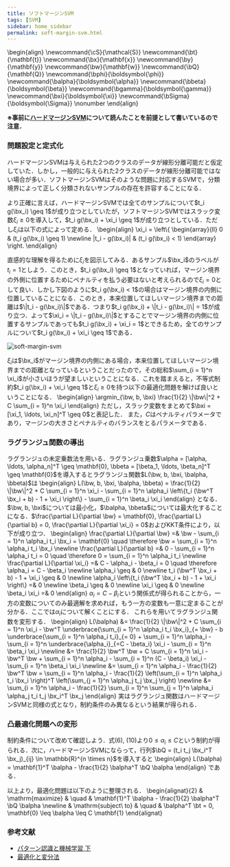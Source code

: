 ```yaml
---
title: ソフトマージンSVM
tags: [SVM]
sidebar: home_sidebar
permalink: soft-margin-svm.html
---
```


\begin{align}
\newcommand{\cS}{\mathcal{S}}
\newcommand{\bt}{\mathbf{t}}
\newcommand{\bx}{\mathbf{x}}
\newcommand{\by}{\mathbf{y}}
\newcommand{\bw}{\mathbf{w}}
\newcommand{\bQ}{\mathbf{Q}}
\newcommand{\bphi}{\boldsymbol{\phi}}
\newcommand{\balpha}{\boldsymbol{\alpha}}
\newcommand{\bbeta}{\boldsymbol{\beta}}
\newcommand{\bgamma}{\boldsymbol{\gamma}}
\newcommand{\bxi}{\boldsymbol{\xi}}
\newcommand{\bSigma}{\boldsymbol{\Sigma}} \nonumber
\end{align}

**※事前に[ハードマージンSVM](hard-magin-svm.html)について読んたことを前提として書いているので注意．**

### 問題設定と定式化

ハードマージンSVMは与えられた2つのクラスのデータが線形分離可能だと仮定していた．しかし，一般的に与えられた2クラスのデータが線形分離可能ではない場合が多い．ソフトマージンSVMはそのような問題に対応するSVMで，分類境界によって正しく分類されないサンプルの存在を許容することになる．

より正確に言えば，ハードマージンSVMでは全てのサンプルについて$t_i g(\bx_i) \geq 1$が成り立つとしていたが，ソフトマージンSVMではスラック変数$\xi_i \geq 0$を導入して，$t_i g(\bx_i) + \xi_i \geq 1$が成り立つとしている．ただし$\xi_i$は以下の式によって定める．
\begin{align}
\xi_i = \left\\{ \begin{array}{ll}
    0 & (t_i g(\bx_i) \geq 1) \newline
    |t_i - g(\bx_i)| & (t_i g(\bx_i) < 1)
\end{array} \right.
\end{align}

直感的な理解を得るために$\xi_i$を図示してみる．あるサンプル$\bx_i$のラベルが$t_i = 1$としよう．このとき，$t_i g(\bx_i) \geq 1$となっていれば，マージン境界の外側に位置するためにペナルティを払う必要はないと考えられるので$\xi_i = 0$として良い．しかし下図のように$t_i g(\bx_i) < 1$の場合はマージン境界の内側に位置していることになる．このとき，本来位置してほしいマージン境界までの距離は$\|t_i - g(\bx_i)\|$である．つまり$t_i g(\bx_i) + \|t_i - g(\bx_i)\| = 1$が成り立つ．よって$\xi_i = \|t_i - g(\bx_i)\|$とすることでマージン境界の内側に位置するサンプルであっても$t_i g(\bx_i) + \xi_i = 1$とできるため，全てのサンプルについて$t_i g(\bx_i) + \xi_i \geq 1$である．

![soft-margin-svm](images/soft-margin-svm/soft-margin-svm.png)

$\xi_i$は$\bx_i$がマージン境界の内側にある場合，本来位置してほしいマージン境界までの距離となっているということだったので，その総和$\sum_{i = 1}^n \xi_i$が小さいほうが望ましいということになる．これを踏まえると，不等式制約$t_i g(\bx_i) + \xi_i \geq 1$と$\xi_i \geq 0$を持つ以下の最適化問題を解けば良いということになる．
\begin{align}
\argmin_{\bw, b, \bxi} \frac{1}{2} \\|\bw\\|^2 + C \sum_{i = 1}^n \xi_i
\end{align}
ただし，スラック変数をまとめて$\bxi = [\xi_1, \ldots, \xi_n]^T \geq 0$と表記した．
また，$C$はペナルティパラメータであり，マージンの大きさとペナルティのバランスをとるパラメータである．

### ラグランジュ関数の導出

ラグランジュの未定乗数法を用いる．ラグランジュ乗数$\alpha = [\alpha, \ldots, \alpha_n]^T \geq \mathbf{0}, \bbeta = [\beta_1, \ldots, \beta_n]^T \geq \mathbf{0}$を導入するとラグランジュ関数$L(\bw, b, \bxi, \balpha, \bbeta)$は
\begin{align}
L(\bw, b, \bxi, \balpha, \bbeta) = \frac{1}{2} \\|\bw\\|^2 + C \sum_{i = 1}^n \xi_i - \sum_{i = 1}^n \alpha_i \left\\{t_i (\bw^T \bx_i + b) - 1 + \xi_i \right\\} - \sum_{i = 1}^n \beta_i \xi_i
\end{align}
となる．$\bw, b, \bxi$については最小化，$\balpha, \bbeta$については最大化することになる．$\frac{\partial L}{\partial \bw} = \mathbf{0}, \frac{\partial L}{\partial b} = 0, \frac{\partial L}{\partial \xi_i} = 0$およびKKT条件により，以下が成り立つ．
\begin{align}
\frac{\partial L}{\partial \bw} =& \bw - \sum_{i = 1}^n \alpha_i t_i \bx_i = \mathbf{0} \quad \therefore \bw = \sum_{i = 1}^n \alpha_i t_i \bx_i \newline
\frac{\partial L}{\partial b} =& 0 - \sum_{i = 1}^n \alpha_i t_i = 0 \quad \therefore 0 = \sum_{i = 1}^n \alpha_i t_i \newline
\frac{\partial L}{\partial \xi_i} =& C - \alpha_i - \beta_i = 0 \quad \therefore \alpha_i = C - \beta_i \newline
\alpha_i \geq & 0 \newline
t_i (\bw^T \bx_i + b) - 1 + \xi_i \geq & 0 \newline
\alpha_i \left\\{t_i (\bw^T \bx_i + b) - 1 + \xi_i \right\\} =& 0 \newline
\beta_i \geq & 0 \newline
\xi_i \geq & 0 \newline
\beta_i \xi_i =& 0
\end{align}
$\alpha_i = C - \beta_i$という関係式が得られることから，一方の変数についてのみ最適解を求めれば，もう一方の変数も一意に定まることが分かる．ここでは$\alpha_i$について解くことにする．
これらを用いてラグランジュ関数を変形する．
\begin{align}
L(\balpha) 
&= \frac{1}{2} \\|\bw\\|^2 + C \sum_{i = 1}^n \xi_i - \bw^T \underbrace{\sum_{i = 1}^n \alpha_i t_i \bx_i}\_{= \bw} - b \underbrace{\sum_{i = 1}^n \alpha_i t_i}\_{= 0} + \sum_{i = 1}^n \alpha_i - \sum_{i = 1}^n \underbrace{\alpha_i}\_{=C - \beta_i} \xi_i - \sum_{i = 1}^n \beta_i \xi_i \newline
&= \frac{1}{2} \bw^T \bw + C \sum_{i = 1}^n \xi_i - \bw^T \bw + \sum_{i = 1}^n \alpha_i - \sum_{i = 1}^n (C - \beta_i) \xi_i - \sum_{i = 1}^n \beta_i \xi_i \newline
&= \sum_{i = 1}^n \alpha_i - \frac{1}{2} \bw^T \bw = \sum_{i = 1}^n \alpha_i - \frac{1}{2} \left(\sum_{i = 1}^n \alpha_i t_i \bx_i \right)^T \left(\sum_{j = 1}^n \alpha_j t_j \bx_j \right) \newline
&= \sum_{i = 1}^n \alpha_i - \frac{1}{2} \sum_{i = 1}^n \sum_{j = 1}^n \alpha_i \alpha_j t_i t_j \bx_i^T \bx_j
\end{align}
実はラグランジュ関数はハードマージンSVMと同様の式となり，制約条件のみ異なるという結果が得られる．

### 凸最適化問題への変形

制約条件について改めて確認しよう．式(6), (10)より$0 \leq \alpha_i \leq C$という制約が得られる．次に，ハードマージンSVMにならって，行列$\bQ = (t_i t_j \bx_i^T \bx_j)_{ij} \in \mathbb{R}^{n \times n}$を導入すると
\begin{align}
L(\balpha) = \mathbf{1}^T \balpha - \frac{1}{2} \balpha^T \bQ \balpha
\end{align}
である．

以上より，最適化問題は以下のように整理される．
\begin{alignat}{2}
& \mathrm{maximize} & \quad & \mathbf{1}^T \balpha - \frac{1}{2} \balpha^T \bQ \balpha \newline
& \mathrm{subject\ to} & \quad & \balpha^T \bt = 0, \mathbf{0} \leq \balpha \leq C \mathbf{1}
\end{alignat}

### 参考文献

* [パターン認識と機械学習 下](https://www.maruzen-publishing.co.jp/item/b294551.html)
* [最適化と変分法](https://www.maruzen-publishing.co.jp/item/b294841.html)
